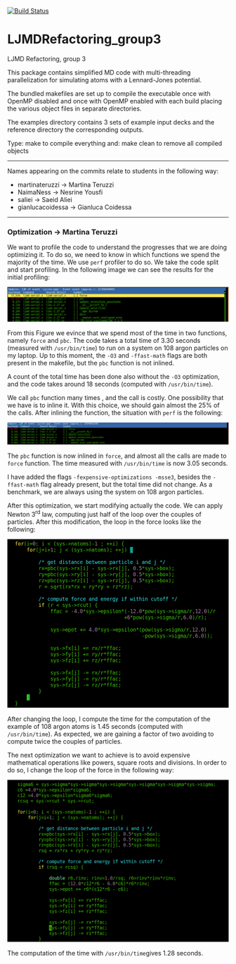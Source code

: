 [![Build Status](https://travis-ci.com/martinateruzzi/LJMDRefactoring_group3.svg?branch=master)](https://travis-ci.com/martinateruzzi/LJMDRefactoring_group3)

# LJMDRefactoring_group3

LJMD Refactoring, group 3

This package contains simplified MD code with multi-threading
parallelization for simulating atoms with a Lennard-Jones potential.

The bundled makefiles are set up to compile the executable once
with OpenMP disabled and once with OpenMP enabled with each build
placing the various object files in separate directories.

The examples directory contains 3 sets of example input decks
and the reference directory the corresponding outputs.

Type: make
to compile everything and: make clean
to remove all compiled objects

---

Names appearing on the commits relate to students in the following way:

*  martinateruzzi → Martina Teruzzi
*  NaimaNess → Nesrine Yousfi
*  saliei → Saeid Aliei
*  gianlucacoidessa → Gianluca Coidessa

---

### Optimization → Martina Teruzzi

We want to profile the code to understand the progresses that we are doing optimizing it. To do so, we need to know in which functions we spend the majority of the time. We use `perf` profiler to do so.
We take the code split and start profiling. In the following image we can see the results for the initial profiling:

![report_serial.png](img/report_serial.png)

From this Figure we evince that we spend most of the time in two functions, namely `force` and `pbc`. The code takes a total time of 3.30 seconds (measured with `/usr/bin/time`) to run on a system on 108 argon particles on my laptop. Up to this moment, the `-O3` and  `-ffast-math` flags are both present in the makefile, but the `pbc` function is not inlined. 

A count of the total time has been done also without the `-O3` optimization, and the code takes around 18 seconds (computed with `/usr/bin/time`).

We call `pbc` function many times , and the call is costly. One possibility that we have is to inline it. With this choice, we should gain almost the 25% of the calls. After inlining the function, the situation with `perf` is the following:

![report_pbcinlined.png](img/report_pbcinlined.png)

The `pbc` function is now inlined in `force`, and almost all the calls are made to `force` function. The time measured with `/usr/bin/time` is now 3.05 seconds.

I have added the flags `-fexpensive-optimizations -msse3`, besides the `-ffast-math` flag already present, but the total time did not change. As a benchmark, we are always using the system on 108 argon particles.

After this optimization, we start modifying actually the code. We can apply Newton 3<sup>rd</sup> law, computing just half of the loop over the couples of particles. After this modification, the loop in the force looks like the following:

<img src="img/3rdNewtonLaw.png" alt="3rdNewtonLaw.png" style="zoom:60%;" />

After changing the loop, I compute the time for the computation of the example of 108 argon atoms is 1.45 seconds (computed with `/usr/bin/time`). As expected, we are gaining a factor of two avoiding to compute twice the couples of particles.

The next optimization we want to achieve is to avoid expensive mathematical operations like powers,  square roots and divisions. In order to do so, I change the loop of the force in the following way:

<img src="img/noexpensivemath.png" alt="noexpensivemath.png" style="zoom:60%;" />

The computation of the time with `/usr/bin/time`gives 1.28 seconds.
